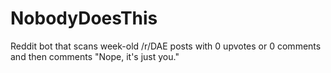 NobodyDoesThis
==============

Reddit bot that scans week-old /r/DAE posts with 0 upvotes or 0 comments and then comments "Nope, it's just you."
